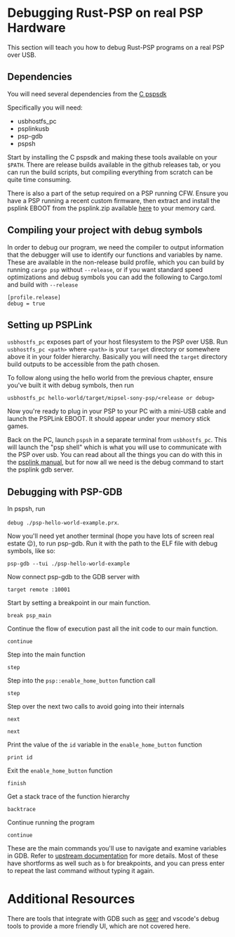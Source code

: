 # Debugging Rust-PSP on real PSP Hardware
This section will teach you how to debug Rust-PSP programs on a real PSP over USB.

## Dependencies
You will need several dependencies from the [C pspsdk](https://github.com/pspdev/pspdev/)

Specifically you will need:
- usbhostfs_pc
- psplinkusb
- psp-gdb
- pspsh

Start by installing the C pspsdk and making these tools available on your `$PATH`.
There are release builds available in the github releases tab, or you can run the
build scripts, but compiling everything from scratch can be quite time consuming.

There is also a part of the setup required on a PSP running CFW. Ensure you have
a PSP running a recent custom firmware, then extract and install the psplink EBOOT
from the psplink.zip available [here](https://github.com/pspdev/psplinkusb/releases/tag/latest) to your memory card. 

## Compiling your project with debug symbols
In order to debug our program, we need the compiler to output information that the
debugger will use to identify our functions and variables by name. 
These are available in the non-release build profile, which you can build by running
`cargo psp` without `--release`, or if you want standard speed optimizations 
and debug symbols you can add the following to Cargo.toml and build with `--release`
```
[profile.release]
debug = true
```

## Setting up PSPLink
`usbhostfs_pc` exposes part of your host filesystem to the PSP over USB.
Run `usbhostfs_pc <path>` where `<path>` is your `target` directory
or somewhere above it in your folder hierarchy. Basically you will need the `target`
directory build outputs to be accessible from the path chosen. 

To follow along using the hello world from the previous chapter, ensure you've
built it with debug symbols, then run 

`usbhostfs_pc hello-world/target/mipsel-sony-psp/<release or debug>`

Now you're ready to plug in your PSP to your PC with a mini-USB cable and launch the
PSPLink EBOOT. It should appear under your memory stick games.

Back on the PC, launch `pspsh` in a separate terminal from `usbhostfs_pc`.
This will launch the "psp shell" which is what you will use to communicate with the PSP
over usb. You can read about all the things you can do with this in the [psplink
manual](https://github.com/pspdev/psplinkusb/blob/master/psplink_manual.pdf), but for now
all we need is the debug command to start the psplink gdb server.

## Debugging with PSP-GDB
In pspsh, run 

`debug ./psp-hello-world-example.prx`.

Now you'll need yet another terminal (hope you have lots of screen real estate 😉),
to run psp-gdb. Run it with the path to the ELF file with debug symbols, like so:

`psp-gdb --tui ./psp-hello-world-example`

Now connect psp-gdb to the GDB server with 

`target remote :10001`

Start by setting a breakpoint in our main function. 

`break psp_main`

Continue the flow of execution past all the init code to our main function.

`continue`

Step into the main function

`step`

Step into the `psp::enable_home_button` function call

`step`

Step over the next two calls to avoid going into their internals

`next`

`next`

Print the value of the `id` variable in the `enable_home_button` function

`print id`

Exit the `enable_home_button` function

`finish`

Get a stack trace of the function hierarchy

`backtrace`

Continue running the program

`continue`

These are the main commands you'll use to navigate and examine variables in GDB. 
Refer to [upstream documentation](https://ftp.gnu.org/old-gnu/Manuals/gdb/html_node/gdb_11.html#SEC12) for more details. 
Most of these have shortforms as well such as `b` for breakpoints,
and you can press enter to repeat the last command without typing it again.

# Additional Resources
There are tools that integrate with GDB such as [seer](https://github.com/epasveer/seer)
and vscode's debug tools to provide a more friendly UI, which are not covered here.
